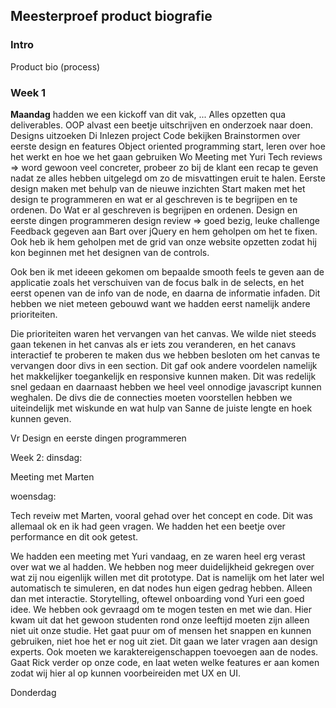 ## Meesterproef product biografie

### Intro



Product bio (process)

### Week 1 
**Maandag** hadden we een kickoff van dit vak, ...
Alles opzetten qua deliverables.
OOP alvast een beetje uitschrijven en onderzoek naar doen.
Designs uitzoeken
Di
Inlezen project
Code bekijken
Brainstormen over eerste design en features
Object oriented programming start, leren over hoe het werkt en hoe we het gaan gebruiken
Wo
Meeting met Yuri
Tech reviews => word gewoon veel concreter, probeer zo bij de klant een recap te geven nadat ze alles hebben uitgelegd om zo de misvattingen eruit te halen. 
Eerste design maken met behulp van de nieuwe inzichten
Start maken met het design te programmeren en wat er al geschreven is te begrijpen en te ordenen.
Do
Wat er al geschreven is begrijpen en ordenen.
Design en eerste dingen programmeren
design review =>  goed bezig, leuke challenge
Feedback gegeven aan Bart over jQuery en hem geholpen om het te fixen. Ook heb ik hem geholpen met de grid van onze website opzetten zodat hij kon beginnen met het designen van de controls.

Ook ben ik met ideeen gekomen om bepaalde smooth feels te geven aan de applicatie zoals het verschuiven van de focus balk in de selects, en het eerst openen van de info van de node, en daarna de informatie infaden. Dit hebben we niet meteen gebouwd want we hadden eerst namelijk andere prioriteiten. 

Die prioriteiten waren het vervangen van het canvas. We wilde niet steeds gaan tekenen in het canvas als er iets zou veranderen, en het canavs interactief te proberen te maken dus we hebben besloten om het canvas te vervangen door divs in een section. Dit gaf ook andere voordelen namelijk het makkelijker toegankelijk en responsive kunnen maken. Dit was redelijk snel gedaan en daarnaast hebben we heel veel onnodige javascript kunnen weghalen. De divs die de connecties moeten voorstellen hebben we uiteindelijk met wiskunde en wat hulp van Sanne de juiste lengte en hoek kunnen geven. 

Vr
Design en eerste dingen programmeren



Week 2:
dinsdag:

Meeting met Marten

woensdag:

Tech reveiw met Marten, vooral gehad over het concept en code. Dit was allemaal ok en ik had geen vragen. We hadden het een beetje over performance en dit ook getest. 

We hadden een meeting met Yuri vandaag, en ze waren heel erg verast over wat we al hadden. 
We hebben nog meer duidelijkheid gekregen over wat zij nou eigenlijk willen met dit prototype. Dat is namelijk om het later wel automatisch te simuleren, en dat nodes hun eigen gedrag hebben. Alleen dan met interactie. Storytelling, oftewel onboarding vond Yuri een goed idee. We hebben ook gevraagd om te mogen testen en met wie dan. Hier kwam uit dat het gewoon studenten rond onze leeftijd moeten zijn alleen niet uit onze studie. Het gaat puur om of mensen het snappen en kunnen gebruiken, niet hoe het er nog uit ziet. Dit gaan we later vragen aan design experts. Ook moeten we karaktereigenschappen toevoegen aan de nodes. Gaat Rick verder op onze code, en laat weten welke features er aan komen zodat wij hier al op kunnen voorbeireiden met UX en UI. 

Donderdag